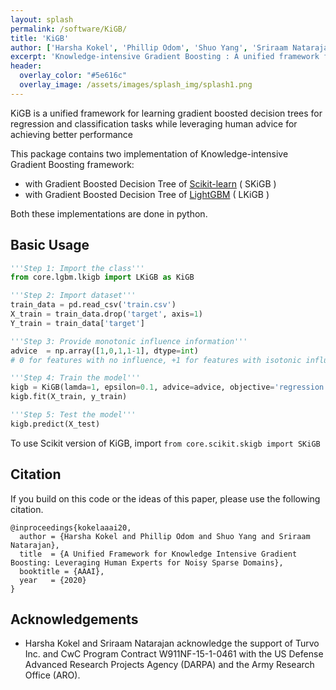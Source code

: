 ```yaml
---
layout: splash
permalink: /software/KiGB/
title: 'KiGB'
author: ['Harsha Kokel', 'Phillip Odom', 'Shuo Yang', 'Sriraam Natarajan']
excerpt: 'Knowledge-intensive Gradient Boosting : A unified framework for gradient boosted decision trees from knowledge and data. <br/><br />{::nomarkdown}  <a href="https://github.com/starling-lab/KiGB" class="btn btn--light-outline btn--large"><i class="fab fa-github"></i> View Source</a> <a href="/papers/KiGB/" class="btn btn--light-outline btn--large"><i class="fas fa-blog"></i> Blog</a> <a href="https://personal.utdallas.edu/~hkokel/pdf/Kokel_AAAI20.pdf" class="btn btn--light-outline btn--large"><i class="fas fa-file-pdf"></i> Paper</a> <a href="https://personal.utdallas.edu/~hkokel/pdf/KokelAAAI2020poster.pdf" class="btn btn--light-outline btn--large"><i class="fas fa-file-image"></i> Poster</a> {:/nomarkdown}'
header:
  overlay_color: "#5e616c"
  overlay_image: /assets/images/splash_img/splash1.png  
---
```




KiGB is a unified framework for learning gradient boosted decision trees for regression and classification tasks while leveraging human advice for achieving better performance


This package contains two implementation of Knowledge-intensive Gradient Boosting framework:
- with Gradient Boosted Decision Tree of [Scikit-learn](https://scikit-learn.org) ( SKiGB )
- with Gradient Boosted Decision Tree of [LightGBM](https://github.com/microsoft/LightGBM) ( LKiGB )

Both these implementations are done in python.

## Basic Usage

```python
'''Step 1: Import the class'''
from core.lgbm.lkigb import LKiGB as KiGB

'''Step 2: Import dataset'''
train_data = pd.read_csv('train.csv')
X_train = train_data.drop('target', axis=1)
Y_train = train_data['target']

'''Step 3: Provide monotonic influence information'''
advice  = np.array([1,0,1,1-1], dtype=int)
# 0 for features with no influence, +1 for features with isotonic influence, -1 for antitonic influences

'''Step 4: Train the model'''
kigb = KiGB(lamda=1, epsilon=0.1, advice=advice, objective='regression', trees=30)
kigb.fit(X_train, y_train)

'''Step 5: Test the model'''
kigb.predict(X_test)
```

To use Scikit version of KiGB, import `from core.scikit.skigb import SKiGB`



## Citation

If you build on this code or the ideas of this paper, please use the following citation.

    @inproceedings{kokelaaai20,
      author = {Harsha Kokel and Phillip Odom and Shuo Yang and Sriraam Natarajan},
      title  = {A Unified Framework for Knowledge Intensive Gradient Boosting: Leveraging Human Experts for Noisy Sparse Domains},
      booktitle = {AAAI},
      year   = {2020}
    }


## Acknowledgements

* Harsha Kokel and Sriraam Natarajan acknowledge the support of Turvo Inc. and CwC Program Contract W911NF-15-1-0461 with the US Defense Advanced Research Projects Agency (DARPA)
and the Army Research Office (ARO).
